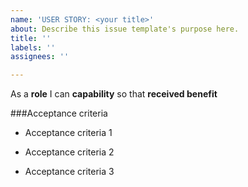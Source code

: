 ```yaml
---
name: 'USER STORY: <your title>'
about: Describe this issue template's purpose here.
title: ''
labels: ''
assignees: ''

---
```


As a **role** I can **capability** so that **received benefit**

###Acceptance criteria

- Acceptance criteria 1

- Acceptance criteria 2

- Acceptance criteria 3

